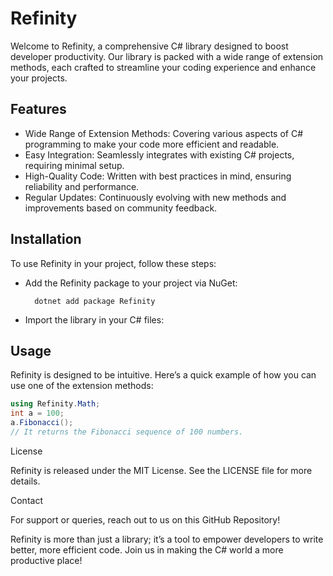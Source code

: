 # Refinity

Welcome to Refinity, a comprehensive C# library designed to boost developer productivity. Our library is packed with a wide range of extension methods, each crafted to streamline your coding experience and enhance your projects.

## Features

- Wide Range of Extension Methods: Covering various aspects of C# programming to make your code more efficient and readable.
- Easy Integration: Seamlessly integrates with existing C# projects, requiring minimal setup.
- High-Quality Code: Written with best practices in mind, ensuring reliability and performance.
- Regular Updates: Continuously evolving with new methods and improvements based on community feedback.

## Installation

To use Refinity in your project, follow these steps:

- Add the Refinity package to your project via NuGet:

		dotnet add package Refinity

- Import the library in your C# files:

## Usage

Refinity is designed to be intuitive. Here’s a quick example of how you can use one of the extension methods:

```cs
using Refinity.Math;
int a = 100;
a.Fibonacci(); 
// It returns the Fibonacci sequence of 100 numbers.
```

License

Refinity is released under the MIT License. See the LICENSE file for more details.

Contact

For support or queries, reach out to us on this GitHub Repository!

Refinity is more than just a library; it’s a tool to empower developers to write better, more efficient code. Join us in making the C# world a more productive place!
